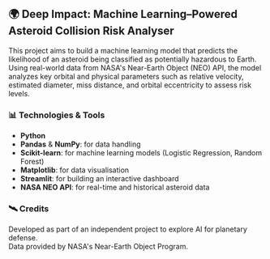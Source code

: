 ## 🌍 Deep Impact: Machine Learning–Powered Asteroid Collision Risk Analyser

This project aims to build a machine learning model that predicts the likelihood of an asteroid being classified as potentially hazardous to Earth. Using real-world data from NASA's Near-Earth Object (NEO) API, the model analyzes key orbital and physical parameters such as relative velocity, estimated diameter, miss distance, and orbital eccentricity to assess risk levels.

### 📊 Technologies & Tools

- **Python**
- **Pandas** & **NumPy**: for data handling
- **Scikit-learn**: for machine learning models (Logistic Regression, Random Forest)
- **Matplotlib**: for data visualisation
- **Streamlit**: for building an interactive dashboard
- **NASA NEO API**: for real-time and historical asteroid data



### 🛰️ Credits

Developed as part of an independent project to explore AI for planetary defense.  
Data provided by NASA's Near-Earth Object Program.
